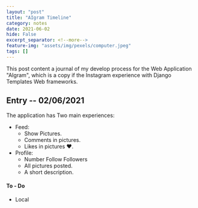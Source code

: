 ```yaml
---
layout: "post"
title: "AIgram Timeline"
category: notes
date: 2021-06-02
hide: False
excerpt_separator: <!--more-->
feature-img: "assets/img/pexels/computer.jpeg"
tags: []
---
```


This post content a journal of my develop process for the Web Application "AIgram", which is a copy if the Instagram experience with Django Templates Web frameworks. 

<!--more-->

## Entry -- 02/06/2021
The application has Two main experiences:
- Feed:
  - Show Pictures.
  - Comments in pictures.
  - Likes in pictures ❤.
- Profile:
  - Number Follow Followers
  - All pictures posted.
  - A short description.



#### To - Do
- Local 